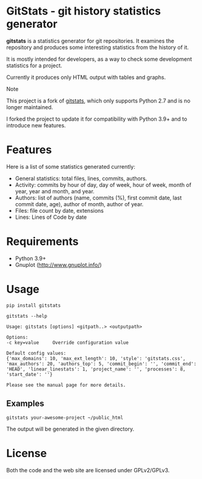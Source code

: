 # GitStats - git history statistics generator

**gitstats** is a statistics generator for git repositories. It examines the repository and produces some interesting statistics from the history of it.

It is mostly intended for developers, as a way to check some development statistics for a project.

Currently it produces only HTML output with tables and graphs.

> [!NOTE]
> This project is a fork of [gitstats](https://github.com/hoxu/gitstats), which only supports Python 2.7 and is no longer maintained.
>
> I forked the project to update it for compatibility with Python 3.9+ and to introduce new features.

Features
========

Here is a list of some statistics generated currently:

* General statistics: total files, lines, commits, authors.
* Activity: commits by hour of day, day of week, hour of week, month of year, year and month, and year.
* Authors: list of authors (name, commits (%), first commit date, last commit date, age), author of month, author of year.
* Files: file count by date, extensions
* Lines: Lines of Code by date

Requirements
============
- Python 3.9+
- Gnuplot (http://www.gnuplot.info/)

Usage
=====

    pip install gitstats

    gitstats --help

    Usage: gitstats [options] <gitpath..> <outputpath>

    Options:
    -c key=value     Override configuration value

    Default config values:
    {'max_domains': 10, 'max_ext_length': 10, 'style': 'gitstats.css', 'max_authors': 20, 'authors_top': 5, 'commit_begin': '', 'commit_end': 'HEAD', 'linear_linestats': 1, 'project_name': '', 'processes': 8, 'start_date': ''}

    Please see the manual page for more details.

Examples
--------

    gitstats your-awesome-project ~/public_html

The output will be generated in the given directory.

License
=======

Both the code and the web site are licensed under GPLv2/GPLv3.

